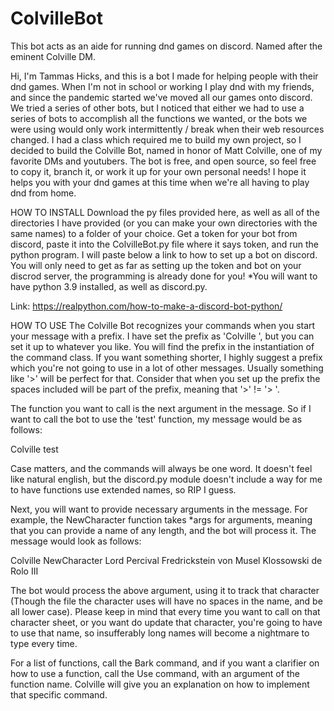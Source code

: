 # ColvilleBot
This bot acts as an aide for running dnd games on discord. Named after the eminent Colville DM.

Hi, I'm Tammas Hicks, and this is a bot I made for helping people with their dnd games. When 
I'm not in school or working I play dnd with my friends, and since the pandemic started we've 
moved all our games onto discord. We tried a series of other bots, but I noticed that either we
had to use a series of bots to accomplish all the functions we wanted, or the bots we were using
would only work intermittently / break when their web resources changed. I had a class which 
required me to build my own project, so I decided to build the Colville Bot, named in honor of
Matt Colville, one of my favorite DMs and youtubers. The bot is free, and open source, so feel
free to copy it, branch it, or work it up for your own personal needs! I hope it helps you with
your dnd games at this time when we're all having to play dnd from home.

HOW TO INSTALL
  Download the py files provided here, as well as all of the directories I have provided (or you
can make your own directories with the same names) to a folder of your choice. Get a token for 
your bot from discord, paste it into the ColvilleBot.py file where it says token, and run the 
python program. I will paste below a link to how to set up a bot on discord. You will only need
to get as far as setting up the token and bot on your discrod server, the programming is already
done for you!
  *You will want to have python 3.9 installed, as well as discord.py. 

Link:
https://realpython.com/how-to-make-a-discord-bot-python/


HOW TO USE
  The Colville Bot recognizes your commands when you start your message with a prefix. I have
set the prefix as 'Colville ', but you can set it up to whatever you like. You will find the
prefix in the instantiation of the command class. If you want something shorter, I highly
suggest a prefix which you're not going to use in a lot of other messages. Usually something
like '>' will be perfect for that. Consider that when you set up the prefix the spaces
included will be part of the prefix, meaning that '>' != '> '.

  The function you want to call is the next argument in the message. So if I want to call the
bot to use the 'test' function, my message would be as follows:

Colville test

Case matters, and the commands will always be one word. It doesn't feel like natural english, 
but the discord.py module doesn't include a way for me to have functions use extended names, so
RIP I guess.

  Next, you will want to provide necessary arguments in the message. For example, the
NewCharacter function takes *args for arguments, meaning that you can provide a name of any
length, and the bot will process it. The message would look as follows:

Colville NewCharacter Lord Percival Fredrickstein von Musel Klossowski de Rolo III

The bot would process the above argument, using it to track that character (Though the file the
character uses will have no spaces in the name, and be all lower case). Please keep in mind that
every time you want to call on that character sheet, or you want do update that character, you're
going to have to use that name, so insufferably long names will become a nightmare to type every time.

For a list of functions, call the Bark command, and if you want a clarifier on how to use a function,
call the Use command, with an argument of the function name. Colville will give you an explanation on
how to implement that specific command.
